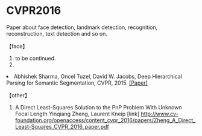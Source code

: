 # CVPR2016
Paper about face detection, landmark detection, recognition, reconstruction, text detection and so on.

【face】

1. to be continued.
2. <ul>
<li>Abhishek Sharma, Oncel Tuzel, David W. Jacobs, Deep Hierarchical Parsing for Semantic Segmentation, CVPR, 2015. <a href="http://www.cv-foundation.org/openaccess/content_cvpr_2015/papers/Sharma_Deep_Hierarchical_Parsing_2015_CVPR_paper.pdf">[Paper]</a></li>
</ul></li>


【other】
1. A Direct Least-Squares Solution to the PnP Problem With Unknown Focal Length
   Yinqiang Zheng, Laurent Kneip
  [link] http://www.cv-foundation.org/openaccess/content_cvpr_2016/papers/Zheng_A_Direct_Least-Squares_CVPR_2016_paper.pdf
